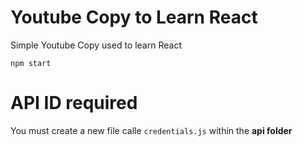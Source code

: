 # Youtube Copy to Learn React

Simple Youtube Copy used to learn React

`npm start`

# API ID required
You must create a new file calle `credentials.js` within the **api folder**
